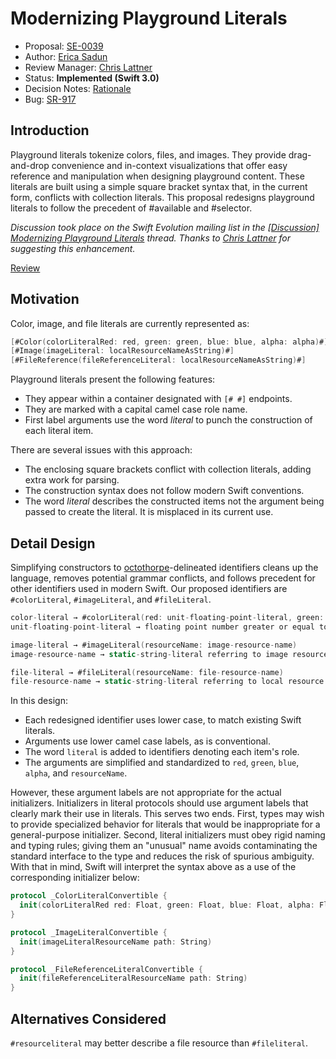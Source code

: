 # Modernizing Playground Literals

* Proposal: [SE-0039](0039-playgroundliterals.md)
* Author: [Erica Sadun](http://github.com/erica)
* Review Manager: [Chris Lattner](https://github.com/lattner)
* Status: **Implemented (Swift 3.0)**
* Decision Notes: [Rationale](https://forums.swift.org/t/accepted-se-0039-modernizing-playground-literals/1746)
* Bug: [SR-917](https://bugs.swift.org/browse/SR-917)

## Introduction

Playground literals tokenize colors, files, and images. They provide drag-and-drop convenience and
in-context visualizations that offer easy reference and manipulation when designing playground content.
These literals are built using a simple square bracket syntax that, in the current form, 
conflicts with collection literals.
This proposal redesigns playground literals to follow the precedent of #available and #selector.

*Discussion took place on the Swift Evolution mailing list in the [\[Discussion\] Modernizing Playground Literals](https://forums.swift.org/t/discussion-modernizing-playground-literals/1443) thread. Thanks to [Chris Lattner](https://github.com/lattner) for suggesting this enhancement.*

[Review](https://forums.swift.org/t/review-se-0039-modernizing-playground-literals/1707)

## Motivation

Color, image, and file literals are currently represented as:

```swift
[#Color(colorLiteralRed: red, green: green, blue: blue, alpha: alpha)#]
[#Image(imageLiteral: localResourceNameAsString)#]
[#FileReference(fileReferenceLiteral: localResourceNameAsString)#]
```

Playground literals present the following features:

* They appear within a container designated with `[# #]` endpoints. 
* They are marked with a capital camel case role name.
* First label arguments use the word *literal* to punch the construction of each literal item.

There are several issues with this approach:

* The enclosing square brackets conflict with collection literals, adding extra work for parsing. 
* The construction syntax does not follow modern Swift conventions.
* The word *literal* describes the constructed items not the argument being passed to create the literal.
  It is misplaced in its current use.

## Detail Design 

Simplifying constructors to [octothorpe](https://en.wikipedia.org/wiki/Octothorpe)-delineated identifiers 
cleans up the language, removes potential grammar conflicts, and follows precedent for other identifiers
used in modern Swift. Our proposed identifiers are `#colorLiteral`, `#imageLiteral`, and `#fileLiteral`.

```swift
color-literal → #colorLiteral(red: unit-floating-point-literal, green: unit-floating-point-literal, blue: unit-floating-point-literal, alpha: unit-floating-point-literal)
unit-floating-point-literal → floating point number greater or equal to zero, less than or equal to one

image-literal → #imageLiteral(resourceName: image-resource-name)
image-resource-name → static-string-literal referring to image resource name

file-literal → #fileLiteral(resourceName: file-resource-name)
file-resource-name → static-string-literal referring to local resource name
```

In this design:

* Each redesigned identifier uses lower case, to match existing Swift literals.
* Arguments use lower camel case labels, as is conventional.
* The word `literal` is added to identifiers denoting each item's role.
* The arguments are simplified and standardized to `red`, `green`, `blue`, `alpha`, and `resourceName`.

However, these argument labels are not appropriate for the actual initializers. Initializers in literal protocols should use argument labels that clearly mark their use in literals. This serves two ends. First, types may wish to provide specialized behavior for literals that would be inappropriate for a general-purpose initializer. Second, literal initializers must obey rigid naming and typing rules; giving them an "unusual" name avoids contaminating the standard interface to the type and reduces the risk of spurious ambiguity. With that in mind, Swift will interpret the syntax above as a use of the corresponding initializer below:

```swift
protocol _ColorLiteralConvertible {
  init(colorLiteralRed red: Float, green: Float, blue: Float, alpha: Float)
}

protocol _ImageLiteralConvertible {
  init(imageLiteralResourceName path: String)
}

protocol _FileReferenceLiteralConvertible {
  init(fileReferenceLiteralResourceName path: String)
}
```

## Alternatives Considered

`#resourceliteral` may better describe a file resource than `#fileliteral`.
